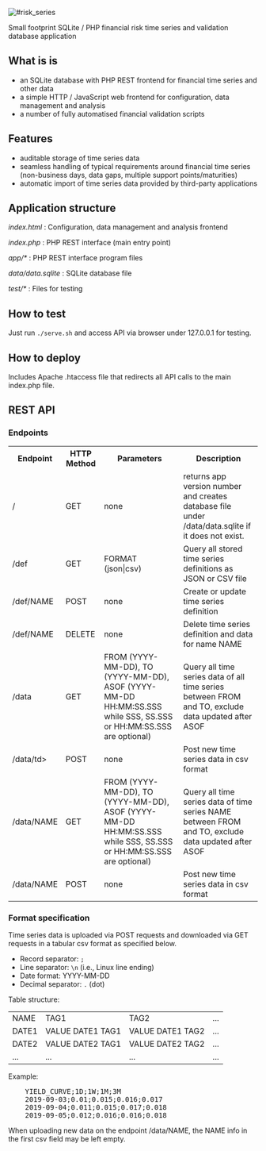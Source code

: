 ![#risk_series](pics/logo.png)

Small footprint SQLite / PHP financial risk time series and validation database application

## What is is
- an SQLite database with PHP REST frontend for financial time series and other data
- a simple HTTP / JavaScript web frontend for configuration, data management and analysis
- a number of fully automatised financial validation scripts

## Features
- auditable storage of time series data
- seamless handling of typical requirements around financial time series (non-business days, data gaps, multiple support points/maturities)
- automatic import of time series data provided by third-party applications

## Application structure
_index.html_ : Configuration, data management and analysis frontend

_index.php_ : PHP REST interface (main entry point)

_app/*_ : PHP REST interface program files

_data/data.sqlite_ : SQLite database file


_test/*_ : Files for testing

## How to test

Just run `./serve.sh` and access API via browser under 127.0.0.1 for testing.

## How to deploy

Includes Apache .htaccess file that redirects all API calls to the main index.php file. 
## REST API
### Endpoints
<table>
<tr><th>Endpoint</th><th> HTTP Method</th><th> Parameters </th><th>Description</th></tr>
<tr><td>/</td><td> GET</td><td> none </td><td>returns app version number and creates database file under /data/data.sqlite if it does not exist.</td></tr>
<tr><td>/def</td><td> GET</td><td> FORMAT (json|csv) </td><td>Query all stored time series definitions as JSON or CSV file</td></tr>
<tr><td>/def/NAME</td><td> POST</td><td> none </td><td>Create or update time series definition</td></tr>
<tr><td>/def/NAME</td><td> DELETE</td><td> none </td><td>Delete time series definition and data for name NAME</td></tr>
<tr><td>/data</td><td> GET</td><td> FROM (YYYY-MM-DD), TO (YYYY-MM-DD), ASOF (YYYY-MM-DD HH:MM:SS.SSS while SSS, SS.SSS or HH:MM:SS.SSS are optional) </td><td>Query all time series data of all time series between FROM and TO, exclude data updated after ASOF</td></tr>
<tr><td>/data/td><td> POST</td><td> none </td><td>Post new time series data in csv format</td></tr>
<tr><td>/data/NAME</td><td> GET</td><td> FROM (YYYY-MM-DD), TO (YYYY-MM-DD), ASOF (YYYY-MM-DD HH:MM:SS.SSS while SSS, SS.SSS or HH:MM:SS.SSS are optional) </td><td>Query all time series data of time series NAME between FROM and TO, exclude data updated after ASOF</td></tr>
<tr><td>/data/NAME</td><td> POST</td><td> none </td><td>Post new time series data in csv format</td></tr>
</table>

### Format specification
Time series data is uploaded via POST requests and downloaded via GET requests in a tabular csv format as specified below.
 - Record separator: `;`
 - Line separator: `\n` (i.e., Linux line ending)
 - Date format: YYYY-MM-DD
 - Decimal separator: `.` (dot)
 
Table structure:
<table>
  <tr><td>NAME</td><td>TAG1</td><td>TAG2</td><td>...</td></tr>
  <tr><td>DATE1</td><td>VALUE DATE1 TAG1</td><td>VALUE DATE1 TAG2</td><td>...</td></tr>
  <tr><td>DATE2</td><td>VALUE DATE2 TAG1</td><td>VALUE DATE2 TAG2</td><td>...</td></tr>
  <tr><td>...</td><td>...</td><td>...</td><td>...</td></tr>
</table>

Example:
<pre>
    YIELD_CURVE;1D;1W;1M;3M
    2019-09-03;0.01;0.015;0.016;0.017
    2019-09-04;0.011;0.015;0.017;0.018
    2019-09-05;0.012;0.016;0.016;0.018
</pre>
When uploading new data on the endpoint /data/NAME, the NAME info in the first csv field may be left empty.

